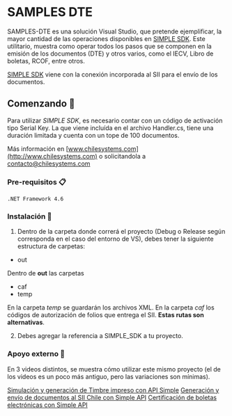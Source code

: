 # SAMPLES DTE

SAMPLES-DTE es una solución Visual Studio, que pretende ejemplificar, la mayor cantidad de las operaciones disponibles en [SIMPLE SDK](http://www.chilesystems.com/Productos). Este utilitario, muestra como operar todos los pasos que se componen en la emisión de los documentos (DTE) y otros varios, como el IECV, Libro de boletas, RCOF, entre otros.

[SIMPLE SDK](http://www.chilesystems.com/Productos) viene con la conexión incorporada al SII para el envío de los documentos.

## Comenzando 🚀

Para utilizar *SIMPLE SDK*, es necesario contar con un código de activación tipo Serial Key. La que viene incluída en el archivo Handler.cs, tiene una duración limitada y cuenta con un tope de 100 documentos.

Más información en [www.chilesystems.com](http://www.chilesystems.com) o solicitandola a contacto@chilesystems.com

### Pre-requisitos 📋

```
.NET Framework 4.6
```
### Instalación 🔧

1. Dentro de la carpeta donde correrá el proyecto (Debug o Release según corresponda en el caso del entorno de VS), debes tener la siguiente estructura de carpetas:

* out

Dentro de **out** las carpetas
 * caf
 * temp

En la carpeta _temp_ se guardarán los archivos XML. En la carpeta _caf_ los códigos de autorización de folios que entrega el SII. **Estas rutas son alternativas**.

2. Debes agregar la referencia a SIMPLE_SDK a tu proyecto.

### Apoyo externo 🔩

En 3 videos distintos, se muestra cómo utilizar este mismo proyecto (el de los videos es un poco más antiguo, pero las variaciones son mínimas).

[Simulación y generación de Timbre impreso con API Simple](https://www.youtube.com/watch?v=ZLRxZ58b-w4)
[Generación y envío de documentos al SII Chile con Simple API](https://www.youtube.com/watch?v=q20kf8eke50)
[Certificación de boletas electrónicas con Simple API](https://www.youtube.com/watch?v=gq5mBIAyf6o)


